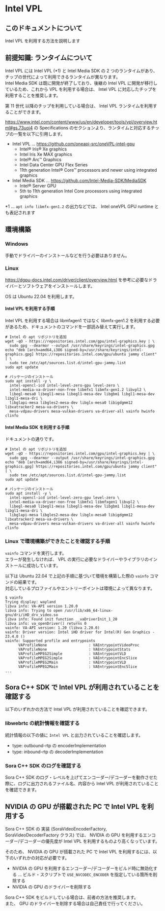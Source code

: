 # Intel VPL

## このドキュメントについて

Intel VPL を利用する方法を説明します

## 前提知識: ランタイムについて

Intel VPL には Intel VPL (*1) と Intel Media SDK の 2 つのランタイムがあり、チップの世代によって利用できるランタイムが異なります。  
Intel Media SDK は既に開発が終了しており、後継の Intel VPL に開発が移行しているため、これから VPL を利用する場合は、 Intel VPL に対応したチップを利用することを推奨します。

第 11 世代 以降のチップを利用している場合は、 Intel VPL ランタイムを利用することができます。  

https://www.intel.com/content/www/us/en/developer/tools/vpl/overview.html#gs.73uoi4 の Specifications のセクションより、ランタイムと対応するチップの一覧を以下に引用します。

- Intel VPL ... https://github.com/oneapi-src/oneVPL-intel-gpu
  - Intel® Iris® Xe graphics
  - Intel Iris Xe MAX graphics
  - Intel® Arc™ Graphics
  - Intel Data Center GPU Flex Series
  - 11th generation Intel® Core™ processors and newer using integrated graphics
- Intel Media SDK ... https://github.com/Intel-Media-SDK/MediaSDK
  - Intel® Server GPU
  - 5th to 11th generation Intel Core processors using integrated graphics

*1 ... `apt info libmfx-gen1.2` の出力などでは、 Intel oneVPL GPU runtime とも表記されます

## 環境構築

### Windows

手動でドライバーのインストールなどを行う必要はありません。

### Linux

https://dgpu-docs.intel.com/driver/client/overview.html を参考に必要なドライバーとソフトウェアをインストールします。

OS は Ubuntu 22.04 を利用します。

#### Intel VPL を利用する手順

Intel VPL を利用する場合は libmfxgen1 ではなく libmfx-gen1.2 を利用する必要があるため、ドキュメントのコマンドを一部読み替えて実行します。

```
# Intel の apt リポジトリを追加
wget -qO - https://repositories.intel.com/gpu/intel-graphics.key | \
  sudo gpg --dearmor --output /usr/share/keyrings/intel-graphics.gpg
echo "deb [arch=amd64,i386 signed-by=/usr/share/keyrings/intel-graphics.gpg] https://repositories.intel.com/gpu/ubuntu jammy client" | \
  sudo tee /etc/apt/sources.list.d/intel-gpu-jammy.list
sudo apt update

# パッケージのインストール
sudo apt install -y \
  intel-opencl-icd intel-level-zero-gpu level-zero \
  intel-media-va-driver-non-free libmfx1 libmfx-gen1.2 libvpl2 \
  libegl-mesa0 libegl1-mesa libegl1-mesa-dev libgbm1 libgl1-mesa-dev libgl1-mesa-dri \
  libglapi-mesa libgles2-mesa-dev libglx-mesa0 libigdgmm12 libxatracker2 mesa-va-drivers \
  mesa-vdpau-drivers mesa-vulkan-drivers va-driver-all vainfo hwinfo clinfo
```

#### Intel Media SDK を利用する手順

ドキュメントの通りです。

```
# Intel の apt リポジトリを追加
wget -qO - https://repositories.intel.com/gpu/intel-graphics.key | \
  sudo gpg --dearmor --output /usr/share/keyrings/intel-graphics.gpg
echo "deb [arch=amd64,i386 signed-by=/usr/share/keyrings/intel-graphics.gpg] https://repositories.intel.com/gpu/ubuntu jammy client" | \
  sudo tee /etc/apt/sources.list.d/intel-gpu-jammy.list
sudo apt update

# パッケージのインストール
sudo apt install -y \
  intel-opencl-icd intel-level-zero-gpu level-zero \
  intel-media-va-driver-non-free libmfx1 libmfxgen1 libvpl2 \
  libegl-mesa0 libegl1-mesa libegl1-mesa-dev libgbm1 libgl1-mesa-dev libgl1-mesa-dri \
  libglapi-mesa libgles2-mesa-dev libglx-mesa0 libigdgmm12 libxatracker2 mesa-va-drivers \
  mesa-vdpau-drivers mesa-vulkan-drivers va-driver-all vainfo hwinfo clinfo
```

### Linux で環境構築ができたことを確認する手順

`vainfo` コマンドを実行します。  
エラーが発生しなければ、 VPL の実行に必要なドライバーやライブラリのインストールに成功しています。  

以下は Ubuntu 22.04 で上記の手順に基づいて環境を構築した際の `vainfo` コマンドの結果です。  
対応しているプロファイルやエントリーポイントは環境によって異なります。

```
$ vainfo
Trying display: wayland
libva info: VA-API version 1.20.0
libva info: Trying to open /usr/lib/x86_64-linux-gnu/dri/iHD_drv_video.so
libva info: Found init function __vaDriverInit_1_20
libva info: va_openDriver() returns 0
vainfo: VA-API version: 1.20 (libva 2.20.0)
vainfo: Driver version: Intel iHD driver for Intel(R) Gen Graphics - 23.4.0 ()
vainfo: Supported profile and entrypoints
      VAProfileNone                   : VAEntrypointVideoProc
      VAProfileNone                   : VAEntrypointStats
      VAProfileMPEG2Simple            : VAEntrypointVLD
      VAProfileMPEG2Simple            : VAEntrypointEncSlice
      VAProfileMPEG2Main              : VAEntrypointVLD
      VAProfileMPEG2Main              : VAEntrypointEncSlice
...
```

## Sora C++ SDK で Intel VPL が利用されていることを確認する

以下のいずれかの方法で Intel VPL が利用されていることを確認できます。

### libwebrtc の統計情報を確認する

統計情報の以下の値に `Intel VPL` と出力されていることを確認します。

- type: outbound-rtp の encoderImplementation
- type: inbound-rtp の decoderImplementation

### Sora C++ SDK のログを確認する

Sora C++ SDK のログ・レベルを上げてエンコーダー/デコーダーを動作させた際に、ログに出力されるファイル名、内容から Intel VPL が利用されていることを確認できます。

## NVIDIA の GPU が搭載された PC で Intel VPL を利用する

Sora C++ SDK の 実装 (SoraVideoEncoderFactory, SoraVideoDecoderFactory クラス) では、 NVIDIA の GPU を利用するエンコーダー/デコーダーの優先度が Intel VPL を利用するものより高くなっています。

そのため、 NVIDIA の GPU が搭載された PC で Intel VPL を利用するには、以下のいずれかの対応が必要です。

- NVIDIA の GPU を利用するエンコーダー/デコーダーをビルド時に無効化する ... ビルド・スクリプトで `USE_NVCODEC_ENCODER` を指定している箇所を削除する
- NVIDIA の GPU のドライバーを削除する

Sora C++ SDK をビルドしている場合は、前者の方法を推奨します。  
また、 GPU のドライバーを削除する場合は自己責任で行ってください。